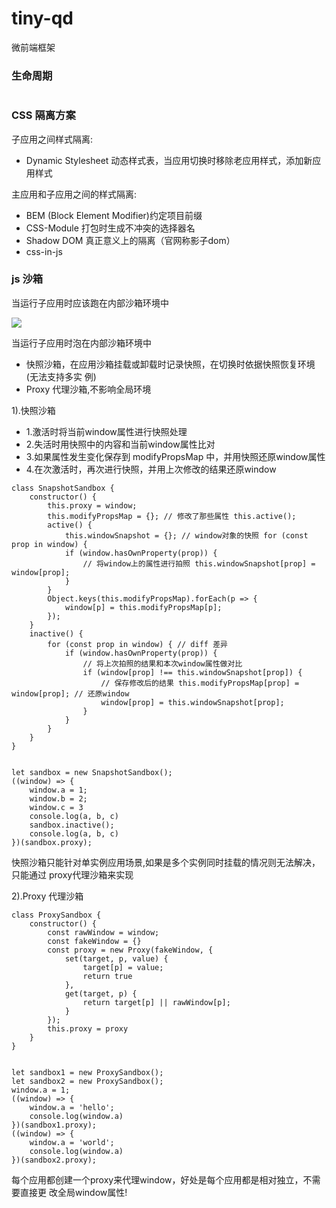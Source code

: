 # tiny-qd

微前端框架

### 生命周期

<img scr="http://missxiaolin.com/lifecycle.fb2af586.png" />

### CSS 隔离方案

子应用之间样式隔离:

- Dynamic Stylesheet 动态样式表，当应用切换时移除老应用样式，添加新应用样式

主应用和子应用之间的样式隔离:

- BEM (Block Element Modifier)约定项目前缀
- CSS-Module 打包时生成不冲突的选择器名
- Shadow DOM 真正意义上的隔离（官网称影子dom）
- css-in-js

### js 沙箱

当运行子应用时应该跑在内部沙箱环境中 

<img src="http://missxiaolin.com/js-sx.png" />

当运行子应用时泡在内部沙箱环境中

- 快照沙箱，在应用沙箱挂载或卸载时记录快照，在切换时依据快照恢复环境 (无法支持多实 例)
- Proxy 代理沙箱,不影响全局环境

1).快照沙箱

- 1.激活时将当前window属性进行快照处理
- 2.失活时用快照中的内容和当前window属性比对
- 3.如果属性发生变化保存到 modifyPropsMap 中，并用快照还原window属性
- 4.在次激活时，再次进行快照，并用上次修改的结果还原window

~~~
class SnapshotSandbox {
    constructor() {
        this.proxy = window;
        this.modifyPropsMap = {}; // 修改了那些属性 this.active();
        active() {
            this.windowSnapshot = {}; // window对象的快照 for (const prop in window) {
            if (window.hasOwnProperty(prop)) {
                // 将window上的属性进行拍照 this.windowSnapshot[prop] = window[prop];
            }
        }
        Object.keys(this.modifyPropsMap).forEach(p => {
            window[p] = this.modifyPropsMap[p];
        });
    }
    inactive() {
        for (const prop in window) { // diff 差异
            if (window.hasOwnProperty(prop)) {
                // 将上次拍照的结果和本次window属性做对比
                if (window[prop] !== this.windowSnapshot[prop]) {
                    // 保存修改后的结果 this.modifyPropsMap[prop] = window[prop]; // 还原window
                    window[prop] = this.windowSnapshot[prop];
                }
            }
        }
    }
}
 
 
let sandbox = new SnapshotSandbox();
((window) => {
    window.a = 1;
    window.b = 2;
    window.c = 3
    console.log(a, b, c)
    sandbox.inactive();
    console.log(a, b, c)
})(sandbox.proxy);
~~~

快照沙箱只能针对单实例应用场景,如果是多个实例同时挂载的情况则无法解决，只能通过 proxy代理沙箱来实现

2).Proxy 代理沙箱

~~~
class ProxySandbox {
    constructor() {
        const rawWindow = window;
        const fakeWindow = {}
        const proxy = new Proxy(fakeWindow, {
            set(target, p, value) {
                target[p] = value;
                return true
            },
            get(target, p) {
                return target[p] || rawWindow[p];
            }
        });
        this.proxy = proxy
    }
}
 
 
let sandbox1 = new ProxySandbox();
let sandbox2 = new ProxySandbox();
window.a = 1;
((window) => {
    window.a = 'hello';
    console.log(window.a)
})(sandbox1.proxy);
((window) => {
    window.a = 'world';
    console.log(window.a)
})(sandbox2.proxy);
~~~

每个应用都创建一个proxy来代理window，好处是每个应用都是相对独立，不需要直接更 改全局window属性!
